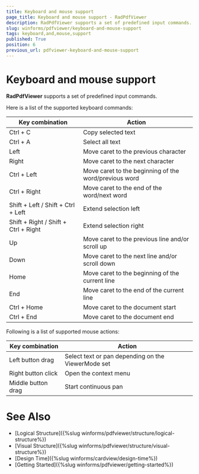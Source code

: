```yaml
---
title: Keyboard and mouse support
page_title: Keyboard and mouse support - RadPdfViewer
description: RadPdfViewer supports a set of predefined input commands.
slug: winforms/pdfviewer/keyboard-and-mouse-support
tags: keyboard,and,mouse,support
published: True
position: 6
previous_url: pdfviewer-keyboard-and-mouse-support
---
```


# Keyboard and mouse support

__RadPdfViewer__ supports a set of predefined input commands.

Here is a list of the supported keyboard commands:

|  __Key combination__  |  __Action__  |
| ------ | ------ |
|Ctrl + C|Copy selected text|
|Ctrl + A|Select all text|
|Left|Move caret to the previous character|
|Right|Move caret to the next character|
|Ctrl + Left|Move caret to the beginning of the word/previous word|
|Ctrl + Right|Move caret to the end of the word/next word|
|Shift + Left / Shift + Ctrl + Left|Extend selection left|
|Shift + Right / Shift + Ctrl + Right|Extend selection right|
|Up|Move caret to the previous line and/or scroll up|
|Down|Move caret to the next line and/or scroll down|
|Home|Move caret to the beginning of the current line|
|End|Move caret to the end of the current line|
|Ctrl + Home|Move caret to the document start|
|Ctrl + End|Move caret to the document end|

Following is a list of supported mouse actions:

|  __Key combination__  |  __Action__  |
| ------ | ------ |
|Left button drag|Select text or pan depending on the ViewerMode set|
|Right button click|Open the context menu|
|Middle button drag|Start continuous pan|


# See Also

* [Logical Structure]({%slug winforms/pdfviewer/structure/logical-structure%})
* [Visual Structure]({%slug winforms/pdfviewer/structure/visual-structure%})
* [Design Time]({%slug winforms/cardview/design-time%})
* [Getting Started]({%slug winforms/pdfviewer/getting-started%})

